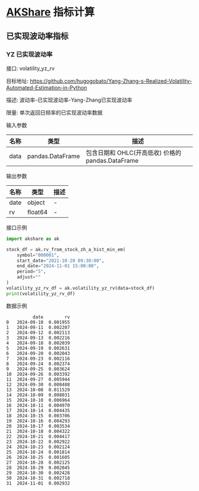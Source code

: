 # [AKShare](https://github.com/akfamily/akshare) 指标计算

## 已实现波动率指标

### YZ 已实现波动率

接口: volatility_yz_rv

目标地址: https://github.com/hugogobato/Yang-Zhang-s-Realized-Volatility-Automated-Estimation-in-Python

描述: 波动率-已实现波动率-Yang-Zhang已实现波动率

限量: 单次返回日频率的已实现波动率数据

输入参数

| 名称   | 类型               | 描述                                    |
|------|------------------|---------------------------------------|
| data | pandas.DataFrame | 包含日期和 OHLC(开高低收) 价格的 pandas.DataFrame |

输出参数

| 名称   | 类型      | 描述  |
|------|---------|-----|
| date | object  | -   |
| rv   | float64 | -   |

接口示例

```python
import akshare as ak

stock_df = ak.rv_from_stock_zh_a_hist_min_em(
    symbol="000001",
    start_date="2021-10-20 09:30:00",
    end_date="2024-11-01 15:00:00",
    period="5",
    adjust=""
)
volatility_yz_rv_df = ak.volatility_yz_rv(data=stock_df)
print(volatility_yz_rv_df)
```

数据示例

```
          date        rv
0   2024-09-10  0.001955
1   2024-09-11  0.002207
2   2024-09-12  0.002113
3   2024-09-13  0.002216
4   2024-09-18  0.002039
5   2024-09-19  0.002631
6   2024-09-20  0.002043
7   2024-09-23  0.002116
8   2024-09-24  0.002374
9   2024-09-25  0.003624
10  2024-09-26  0.003392
11  2024-09-27  0.005944
12  2024-09-30  0.008488
13  2024-10-08  0.011529
14  2024-10-09  0.008031
15  2024-10-10  0.006964
16  2024-10-11  0.004970
17  2024-10-14  0.004435
18  2024-10-15  0.003706
19  2024-10-16  0.004293
20  2024-10-17  0.003534
21  2024-10-18  0.004322
22  2024-10-21  0.004417
23  2024-10-22  0.002922
24  2024-10-23  0.002124
25  2024-10-24  0.001814
26  2024-10-25  0.001605
27  2024-10-28  0.002125
28  2024-10-29  0.002045
29  2024-10-30  0.002428
30  2024-10-31  0.002718
31  2024-11-01  0.002932
```
